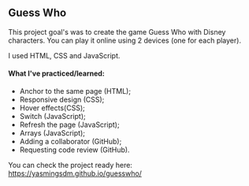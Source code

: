 ## Guess Who

This project goal's was to create the game Guess Who with Disney characters. 
You can play it online using 2 devices (one for each player).

I used HTML, CSS and JavaScript.

#### What I've practiced/learned:
- Anchor to the same page (HTML);
- Responsive design (CSS);
- Hover effects(CSS);
- Switch (JavaScript);
- Refresh the page (JavaScript);
- Arrays (JavaScript);
- Adding a collaborator (GitHub);
- Requesting code review (GitHub).


You can check the project ready here: https://yasmingsdm.github.io/guesswho/
